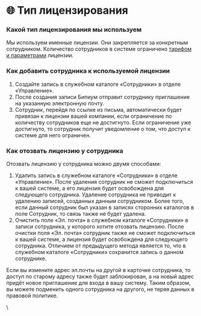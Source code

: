 # 🌐 Тип лицензирования

### Какой тип лицензирования мы используем

Мы используем именные лицензии. Они закрепляется за конкретным сотрудником. Количество сотрудников в системе ограничено [тарифом и параметрами](https://bpium.ru/price#PriceCloud) лицензии.

### Как добавить сотрудника к используемой лицензии

1. Создайте запись в служебном каталоге «Сотрудники» в отделе «Управление».&#x20;
2. После создания записи Бипиум отправит сотруднику приглашение на указанную электронную почту.&#x20;
3. Сотрудник, перейдя по ссылке из письма, автоматически будет привязан к лицензии вашей компании, если ограничение по количеству сотрудников еще не достигнуто. Если ограничение уже достигнуто, то сотрудник получит уведомление о том, что доступ к системе для него ограничен.

### Как отозвать лицензию у сотрудника

Отозвать лицензию у сотрудника можно двумя способами:

1. Удалить запись в служебном каталоге «Сотрудники» в отделе «Управление». После удаления сотрудник не сможет подключиться к вашей системе, а его лицензия будет освобождена для следующего сотрудника. Удаление сотрудника не приводит к удалению записей, созданных данным сотрудником. Более того, если данный сотрудник был указан в записях сторонних каталогов в поле Сотрудник, то связь также не будет удалена.
2. Очистить поле «Эл. почта» в служебном каталоге «Сотрудники» в записи сотрудника, у которого хотите отозвать лицензию. После очистки поля «Эл. почта» сотрудник также не сможет подключиться к вашей системе, а лицензия будет освобождена для следующего сотрудника. Отличием от предыдущего метода является то, что в служебном каталоге «Сотрудники» сохранится запись о данном сотруднике.&#x20;

Если вы измените адрес эл.почты на другой в карточке сотрудника, то доступ по старому адресу также будет заблокирован, а на новый адрес придёт новое приглашение для входа в вашу систему. Таким образом, вы можете подменить одного сотрудника на другого, не теряя данных в правовой политике.

\
